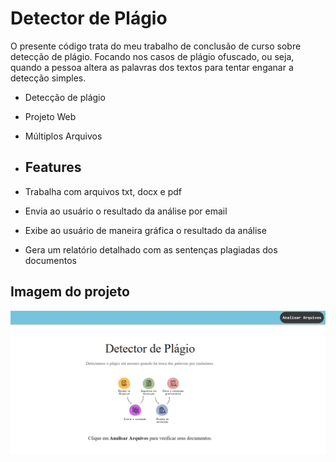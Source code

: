 # Detector de Plágio

O presente código trata do meu trabalho de conclusão de curso sobre detecção de plágio.
Focando nos casos de plágio ofuscado, ou seja, quando a pessoa altera as palavras dos textos para tentar enganar a detecção simples.

- Detecção de plágio
- Projeto Web
- Múltiplos Arquivos


- ## Features
- Trabalha com arquivos txt, docx e pdf
- Envia ao usuário o resultado da análise por email
- Exibe ao usuário de maneira gráfica o resultado da análise
- Gera um relatório detalhado com as sentenças plagiadas dos documentos


## Imagem do projeto
![Print - 1](https://github.com/amagnom/prototipo-aplicacao-web-deteccao-plagio/blob/main/Pic1.PNG)
